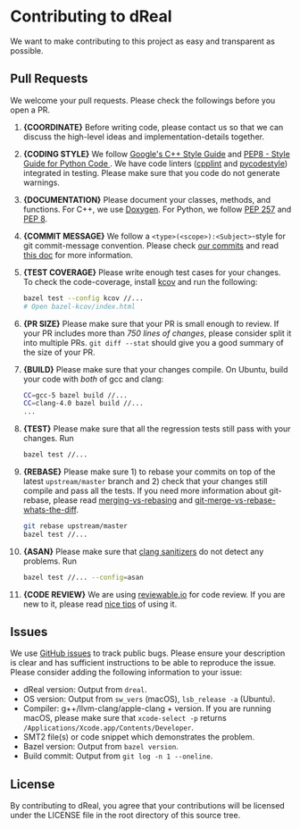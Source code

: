 Contributing to dReal
=====================

We want to make contributing to this project as easy and transparent
as possible.

Pull Requests
-------------

We welcome your pull requests. Please check the followings before you
open a PR.

1. **{COORDINATE}** Before writing code, please contact us so that we
   can discuss the high-level ideas and implementation-details
   together.

1. **{CODING STYLE}** We follow [Google's C++ Style
   Guide](https://google.github.io/styleguide/cppguide.html) and
   [PEP8 - Style Guide for Python Code
   ](https://www.python.org/dev/peps/pep-0008/). We have code linters
   ([cpplint](https://github.com/google/styleguide/tree/gh-pages/cpplint)
   and [pycodestyle](https://github.com/PyCQA/pycodestyle)) integrated
   in testing. Please make sure that you code do not generate
   warnings.
   
1. **{DOCUMENTATION}** Please document your classes, methods, and
   functions. For C++, we use
   [Doxygen](https://www.stack.nl/~dimitri/doxygen/manual/index.html). For
   Python, we follow [PEP
   257](https://www.python.org/dev/peps/pep-0257/) and [PEP
   8](https://www.python.org/dev/peps/pep-0008/).


1. **{COMMIT MESSAGE}** We follow a `<type>(<scope>):<Subject>`-style
   for git commit-message convention. Please check [our
   commits](https://github.com/dreal/dreal4/commits/master) and read
   [this
   doc](https://docs.google.com/document/d/1QrDFcIiPjSLDn3EL15IJygNPiHORgU1_OOAqWjiDU5Y/edit)
   for more information.
   
1. **{TEST COVERAGE}** Please write enough test cases for your
   changes. To check the code-coverage, install
   [kcov](https://github.com/SimonKagstrom/kcov) and run the
   following:
   
   ```bash
   bazel test --config kcov //...
   # Open bazel-kcov/index.html
   ```

1. **{PR SIZE}** Please make sure that your PR is small enough to
   review. If your PR includes more than *750 lines of changes*,
   please consider split it into multiple PRs. `git diff --stat`
   should give you a good summary of the size of your PR.

1. **{BUILD}** Please make sure that your changes compile. On Ubuntu,
   build your code with *both* of gcc and clang:
   
   ```bash
   CC=gcc-5 bazel build //...
   CC=clang-4.0 bazel build //...
   ...
   ```

1. **{TEST}** Please make sure that all the regression tests still
   pass with your changes. Run

   ```bash
   bazel test //...
   ```

1. **{REBASE}** Please make sure 1) to rebase your commits on top of the latest `upstream/master` branch and 2) check that your changes still compile and pass all the tests. If you need more information about git-rebase, please read [merging-vs-rebasing](https://www.atlassian.com/git/tutorials/merging-vs-rebasing) and [git-merge-vs-rebase-whats-the-diff](https://hackernoon.com/git-merge-vs-rebase-whats-the-diff-76413c117333).

   ```bash
   git rebase upstream/master
   bazel test //...
   ```

1. **{ASAN}** Please make sure that [clang
   sanitizers](https://clang.llvm.org/docs/AddressSanitizer.html) do
   not detect any problems. Run

   ```bash
   bazel test //... --config=asan
   ```
1. **{CODE REVIEW}** We are using
   [reviewable.io](https://reviewable.io) for code review. If you are
   new to it, please read [nice
   tips](http://drake.mit.edu/reviewable.html) of using it.

Issues
------

We use [GitHub issues](https://github.com/dreal/dreal4/issues/new) to
track public bugs. Please ensure your description is clear and has
sufficient instructions to be able to reproduce the issue. Please
consider adding the following information to your issue:

 - dReal version: Output from `dreal`.
 - OS version: Output from `sw_vers` (macOS), `lsb_release -a` (Ubuntu).
 - Compiler: g++/llvm-clang/apple-clang + version. If you are running macOS, please make sure that `xcode-select -p` returns `/Applications/Xcode.app/Contents/Developer`.
 - SMT2 file(s) or code snippet which demonstrates the problem.
 - Bazel version: Output from `bazel version`.
 - Build commit: Output from `git log -n 1 --oneline`.

License
-------

By contributing to dReal, you agree that your contributions will be licensed
under the LICENSE file in the root directory of this source tree.
